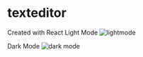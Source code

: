 # texteditor
Created with React
Light Mode
![lightmode](https://user-images.githubusercontent.com/79162510/174435935-263f6754-60c3-4658-aed7-a24363c6efb4.png)

Dark Mode
![dark mode](https://user-images.githubusercontent.com/79162510/174435931-b175b81f-43e9-49f9-9d0e-6a26a7a2c77c.png)

